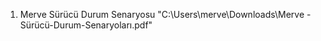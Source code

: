 1. Merve Sürücü Durum Senaryosu
"C:\Users\merve\Downloads\Merve -Sürücü-Durum-Senaryoları.pdf"








